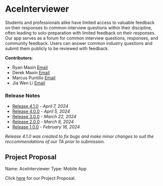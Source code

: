 # AceInterviewer
Students and professionals alike have limited access to valuable feedback on their responses to common interview questions within their discipline, often leading to solo-preparation with limited feedback on their responses. Our app serves as a forum for common interview questions, responses, and community feedback. Users can answer common industry questions and submit them publicly to be reviewed with feedback. 

**Contributors**: 
* Ryan Maxin [Email](mailto:rsmaxin@uwaterloo.ca)
* Derek Maxin [Email](mailto:dmaxin@uwaterloo)
* Marcus Puntillo [Email](mailto:mapuntil@uwaterloo.ca)
* Jia Wen Li [Email](mailto:jw24li@uwaterloo.ca)

### Release Notes
* [Release 4.1.0](Release-Notes/4.1.0-release-notes) - _April 7, 2024_
* [Release 4.0.0](Release-Notes/4.0.0-release-notes) - _April 5, 2024_
* [Release 3.0.0](Release-Notes/3.0.0-release-notes) - _March 22, 2024_
* [Release 2.0.0](Release-Notes/2.0.0-release-notes) - _March 8, 2024_
* [Release 1.0.0](Release-Notes/1.0.0-release-notes) - _February 16, 2024_

_Release 4.1.0 was created to fix bugs and make minor changes to suit the reccommendations of our TA prior to submission._

## Project Proposal

Name: AceInterviewer
Type: Mobile App

Click [here](https://git.uwaterloo.ca/kotlin-gang/team-101-5/-/wikis/Project-Proposal) for our Project Proposal. 